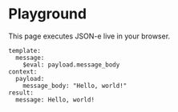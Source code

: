 # Playground

This page executes JSON-e live in your browser.

```yaml,jsone-playground
template:
  message:
    $eval: payload.message_body
context:
  payload:
    message_body: "Hello, world!"
result:
  message: Hello, world!
```
